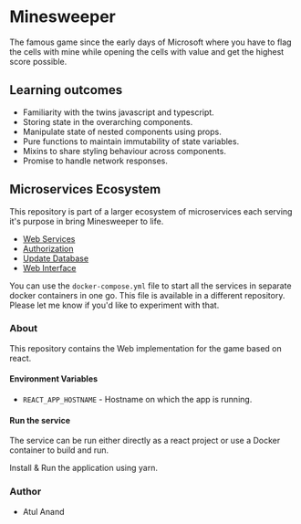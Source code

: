 # Minesweeper

The famous game since the early days of Microsoft where you have to flag the cells with mine while opening the cells with value and get the highest score possible.

## Learning outcomes
- Familiarity with the twins javascript and typescript.
- Storing state in the overarching components.
- Manipulate state of nested components using props.
- Pure functions to maintain immutability of state variables.
- Mixins to share styling behaviour across components.
- Promise to handle network responses.

## Microservices Ecosystem
This repository is part of a larger ecosystem of microservices each serving it's purpose in bring Minesweeper to life.

- [Web Services](https://github.com/atulanand206/minesweeper)
- [Authorization](https://github.com/atulanand206/users)
- [Update Database](https://github.com/atulanand206/ms-db-publisher)
- [Web Interface](https://github.com/atulanand206/mines)

You can use the `docker-compose.yml` file to start all the services in separate docker containers in one go. This file is available in a different repository. Please let me know if you'd like to experiment with that.

### About
This repository contains the Web implementation for the game based on react. 

#### Environment Variables

- `REACT_APP_HOSTNAME` - Hostname on which the app is running.

#### Run the service

The service can be run either directly as a react project or use a Docker container to build and run.

Install & Run the application using yarn.

### Author

- Atul Anand
